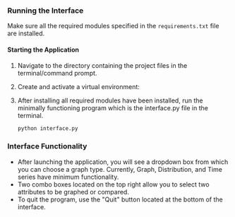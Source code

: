 ### Running the Interface

Make sure all the required modules specified in the `requirements.txt` file are installed.

#### Starting the Application

1. Navigate to the directory containing the project files in the terminal/command prompt.

2. Create and activate a virtual environment:

3. After installing all required modules have been installed, run the minimally functioning program 
which is the interface.py file in the terminal.
   ```bash
   python interface.py

### Interface Functionality

- After launching the application, you will see a dropdown box from which you can choose a graph type. Currently, Graph, Distribution, and Time series have minimum functionality.
- Two combo boxes located on the top right allow you to select two attributes to be graphed or compared.
- To quit the program, use the "Quit" button located at the bottom of the interface.

